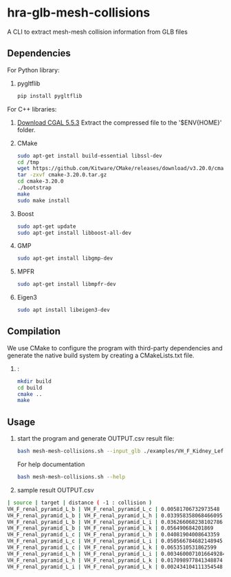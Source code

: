 # hra-glb-mesh-collisions
A CLI to extract mesh-mesh collision information from GLB files

## Dependencies

For Python library:
1. pygltflib
    ```bash
    pip install pygltflib
    ```

For C++ libraries:

1. [Download CGAL 5.5.3](https://github.com/CGAL/cgal/releases/download/v5.5.3/CGAL-5.5.3.zip)
    Extract the compressed file to the '$ENV{HOME}' folder.

2. CMake
    ```bash
    sudo apt-get install build-essential libssl-dev
    cd /tmp
    wget https://github.com/Kitware/CMake/releases/download/v3.20.0/cmake-3.20.0.tar.gz
    tar -zxvf cmake-3.20.0.tar.gz
    cd cmake-3.20.0
    ./bootstrap
    make
    sudo make install
    ```
3. Boost
    ```bash
    sudo apt-get update
    sudo apt-get install libboost-all-dev
    ```
4. GMP
    ```bash
    sudo apt-get install libgmp-dev
    ```
5. MPFR
    ```bash
    sudo apt-get install libmpfr-dev
    ```
6. Eigen3
    ```bash
    sudo apt install libeigen3-dev
    ```

## Compilation

We use CMake to configure the program with third-party dependencies and generate the native build system by creating a CMakeLists.txt file. 

1. :
    ```bash
    mkdir build
    cd build
    cmake ..
    make
    ```

## Usage
1. start the program and generate OUTPUT.csv result file:
    ```bash
    bash mesh-mesh-collisions.sh --input_glb ./examples/VH_F_Kidney_Left.glb

    ```
    For help documentation
    ```bash
    bash mesh-mesh-collisions.sh --help
    
    ```
2. sample result OUTPUT.csv
```bash
| source | target | distance ( -1 : collision )
VH_F_renal_pyramid_L_b | VH_F_renal_pyramid_L_c | 0.00581706732973548
VH_F_renal_pyramid_L_b | VH_F_renal_pyramid_L_h | 0.033958358068466095
VH_F_renal_pyramid_L_b | VH_F_renal_pyramid_L_i | 0.036266068238102786
VH_F_renal_pyramid_L_b | VH_F_renal_pyramid_L_k | 0.056490684201869
VH_F_renal_pyramid_L_c | VH_F_renal_pyramid_L_h | 0.04081904008643359
VH_F_renal_pyramid_L_c | VH_F_renal_pyramid_L_i | 0.050566784682148945
VH_F_renal_pyramid_L_c | VH_F_renal_pyramid_L_k | 0.0653510531862599
VH_F_renal_pyramid_L_h | VH_F_renal_pyramid_L_i | 0.0034600071016649284
VH_F_renal_pyramid_L_h | VH_F_renal_pyramid_L_k | 0.017098977841348874
VH_F_renal_pyramid_L_i | VH_F_renal_pyramid_L_k | 0.002434104111354548
```